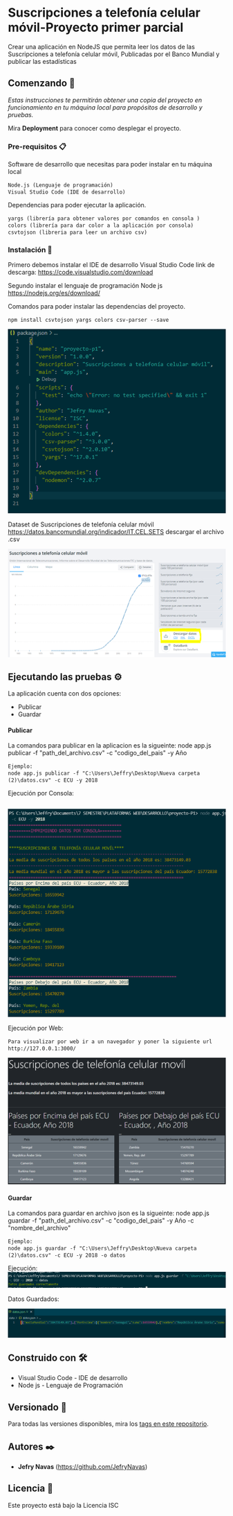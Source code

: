 # Suscripciones a telefonía celular móvil-Proyecto primer parcial

Crear una aplicación en NodeJS que permita leer los datos de las Suscripciones a telefonía celular móvil, Publicadas por el Banco Mundial y publicar las estadísticas

## Comenzando 🚀

_Estas instrucciones te permitirán obtener una copia del proyecto en funcionamiento en tu máquina local para propósitos de desarrollo y pruebas._

Mira **Deployment** para conocer como desplegar el proyecto.


### Pre-requisitos 📋

Software de desarrollo que necesitas para poder instalar en tu máquina local
```
Node.js (Lenguaje de programación)
Visual Studio Code (IDE de desarrollo)
```
Dependencias para poder ejecutar la aplicación.
```
yargs (librería para obtener valores por comandos en consola )
colors (librería para dar color a la aplicación por consola)
csvtojson (libreria para leer un archivo csv)
```

### Instalación 🔧

Primero debemos instalar el IDE de desarrollo Visual Studio Code
link de descarga: https://code.visualstudio.com/download

Segundo instalar el lenguaje de programación Node js
https://nodejs.org/es/download/

Comandos para poder instalar las dependencias del proyecto.
```
npm install csvtojson yargs colors csv-parser --save
```
<img src="/img_readme/package.PNG"/>

Dataset de Suscripciones de telefonía celular móvil https://datos.bancomundial.org/indicador/IT.CEL.SETS
descargar el archivo .csv

<img src="/img_readme/datos.PNG"/>

## Ejecutando las pruebas ⚙️

La aplicación cuenta con dos opciones:
- Publicar
- Guardar

#### **Publicar**

La comandos para publicar en la aplicacion es la sigueinte: node app.js publicar -f "path_del_archivo.csv" -c "codigo_del_pais" -y Año

```
Ejemplo:
node app.js publicar -f "C:\Users\Jeffry\Desktop\Nueva carpeta (2)\datos.csv" -c ECU -y 2018
```
Ejecución por Consola:
```

```
<img src="/img_readme/por_consola.PNG"/>


Ejecución por Web:
```
Para visualizar por web ir a un navegador y poner la siguiente url
http://127.0.0.1:3000/
```
<img src="/img_readme/por_web.PNG"/>


#### **Guardar**
La comandos para guardar en archivo json es la sigueinte: node app.js guardar -f "path_del_archivo.csv" -c "codigo_del_pais" -y Año -c "nombre_del_archivo"
```
Ejemplo:
node app.js guardar -f "C:\Users\Jeffry\Desktop\Nueva carpeta (2)\datos.csv" -c ECU -y 2018 -o datos
```

Ejecución:
<img src="/img_readme/guardar.PNG"/>

Datos Guardados:

<img src="/img_readme/datos_json.PNG"/>


## Construido con 🛠️

- Visual Studio Code - IDE de desarrollo
- Node js - Lenguaje de Programación

## Versionado 📌

Para todas las versiones disponibles, mira los [tags en este repositorio](https://github.com/JefryNavas/Suscripciones-Proyecto/tags).

## Autores ✒️

* **Jefry Navas** (https://github.com/JefryNavas)

## Licencia 📄

Este proyecto está bajo la Licencia ISC


